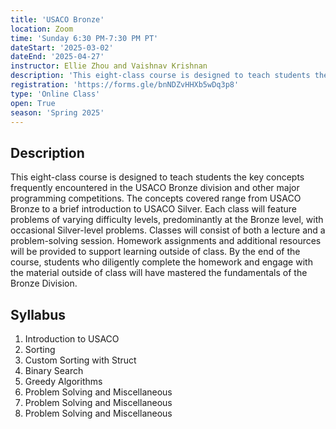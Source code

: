 ```yaml
---
title: 'USACO Bronze'
location: Zoom
time: 'Sunday 6:30 PM-7:30 PM PT'
dateStart: '2025-03-02'
dateEnd: '2025-04-27'
instructor: Ellie Zhou and Vaishnav Krishnan
description: 'This eight-class course is designed to teach students the key concepts frequently encountered in the USACO Bronze division and other major programming competitions. The concepts covered range from USACO Bronze to a brief introduction to USACO Silver. Classes will consist of a lecture and a problem-solving session, and homework will be assigned weekly.'
registration: 'https://forms.gle/bnNDZvHHXb5wDq3p8'
type: 'Online Class'
open: True
season: 'Spring 2025'
---
```


## Description

This eight-class course is designed to teach students the key concepts frequently encountered in the USACO Bronze division and other major programming competitions. The concepts covered range from USACO Bronze to a brief introduction to USACO Silver. Each class will feature problems of varying difficulty levels, predominantly at the Bronze level, with occasional Silver-level problems. Classes will consist of both a lecture and a problem-solving session. Homework assignments and additional resources will be provided to support learning outside of class. By the end of the course, students who diligently complete the homework and engage with the material outside of class will have mastered the fundamentals of the Bronze Division.

## Syllabus

1. Introduction to USACO
2. Sorting
3. Custom Sorting with Struct
4. Binary Search
5. Greedy Algorithms
6. Problem Solving and Miscellaneous
7. Problem Solving and Miscellaneous
8. Problem Solving and Miscellaneous
